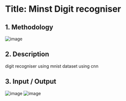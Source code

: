 # **Title: Minst Digit recogniser**
## **1. Methodology**
![image](https://user-images.githubusercontent.com/68556945/208554090-a55264b3-6434-43b5-9097-38932612bf2b.png)
## **2. Description**
digit recogniser using mnist dataset using cnn
## **3. Input / Output**
![image](https://user-images.githubusercontent.com/68556945/208554205-553c9142-b1fa-455e-ae33-0f411f018fa6.png)
![image](https://user-images.githubusercontent.com/68556945/208554226-84eb053e-1c49-4fd4-b343-913b13d51603.png)

